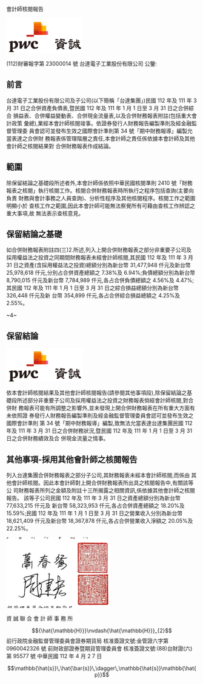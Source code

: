 會計師核閱報告

![0_image_0.png](0_image_0.png)

(112)財審報字第 23000014 號 台達電子工業股份有限公司 公鑒:

## 前言

台達電子工業股份有限公司及子公司(以下簡稱「台達集團」)民國 112 年及 111 年 3 月 31 日之合併資產負債表,暨民國 112 年及 111 年 1 月 1 日至 3 月 31 日之合併綜合 損益表、合併權益變動表、合併現金流量表,以及合併財務報表附註(包括重大會計政策 彙總),業經本會計師核閱竣事。依證券發行人財務報告編製準則及經金融監督管理委 員會認可並發布生效之國際會計準則第 34 號「期中財務報導」編製允當表達之合併財 務報表係管理階層之責任,本會計師之責任係依據本會計師及其他會計師之核閱結果對 合併財務報表作成結論。

## 範圍

除保留結論之基礎段所述者外,本會計師係依照中華民國核閱準則 2410 號「財務 報表之核閱」執行核閱工作。核閱合併財務報表時所執行之程序包括查詢(主要向負責 財務與會計事務之人員查詢)、分析性程序及其他核閱程序。核閱工作之範圍明顯小於 查核工作之範圍,因此本會計師可能無法察覺所有可藉由查核工作辨認之重大事項,故 無法表示查核意見。

## 保留結論之基礎

如合併財務報表附註四(三)2.所述,列入上開合併財務報表之部分非重要子公司及 採用權益法之投資之同期間財務報表未經會計師核閱,其民國 112 年及 111 年 3 月 31 日之資產(含採用權益法之投資)總額分別為新台幣 31,477,948 仟元及新台幣 25,978,618 仟元,分別占合併資產總額之 7.38%及 6.94%;負債總額分別為新台幣 8,790,015 仟元及新台幣 7,784,989 仟元,各占合併負債總額之 4.56%及 4.47%;其民國 112 年及 111 年 1 月 1 日至 3 月 31 日之綜合損益總額分別為新台幣 326,448 仟元及新 台幣 354,899 仟元,各占合併綜合損益總額之 4.25%及 2.55%。

~4~

## 保留結論 

![1_Image_0.Png](1_Image_0.Png)

依本會計師核閱結果及其他會計師核閱報告(請參閱其他事項段),除保留結論之基 礎段所述部分非重要子公司及採用權益法之投資之財務報表倘經會計師核閱,對合併財 務報表可能有所調整之影響外,並未發現上開合併財務報表在所有重大方面有未依照證 券發行人財務報告編製準則及經金融監督管理委員會認可並發布生效之國際會計準則 第 34 號「期中財務報導」編製,致無法允當表達台達集團民國 112 年及 111 年 3 月 31 日之合併財務狀況,暨民國 112 年及 111 年 1 月 1 日至 3 月 31 日之合併財務績效及合 併現金流量之情事。

## 其他事項-採用其他會計師之核閱報告

列入台達集團合併財務報表之部分子公司,其財務報表未經本會計師核閱,而係由 其他會計師核閱。因此本會計師對上開合併財務報表所出具之核閱報告中,有關該等公 司財務報表所列之金額及附註十三所揭露之相關資訊,係依據其他會計師之核閱報告。 該等子公司民國 112 年及 111 年 3 月 31 日之資產總額分別為新台幣 77,633,215 仟元及 新台幣 58,323,953 仟元,各占合併資產總額之 18.20%及 15.59%;民國 112 年及 111 年 1 月 1 日至 3 月 31 日之營業收入分別為新台幣 18,621,409 仟元及新台幣 18,367,878 仟元,各占合併營業收入淨額之 20.05%及 22.25%。

![1_image_1.png](1_image_1.png)

資 誠 聯 合 會 計 師 事 務 所

$${\hat{\mathbb{H}}}\nvdash{\hat{\mathbb{H}}}_{2}$$
前行政院金融監督管理委員會證券期貨局 核准簽證文號:金管證六字第 0960042326 號 前財政部證券暨期貨管理委員會 核准簽證文號:(88)台財證(六)第 95577 號 中華民國 112 年 4 月 2 7 日

$$\mathbb{\hat{s}}\,\hat{\bar{s}}\,\dagger\,\mathbb{\hat{s}}\mathbb{\hat{p}}$$
